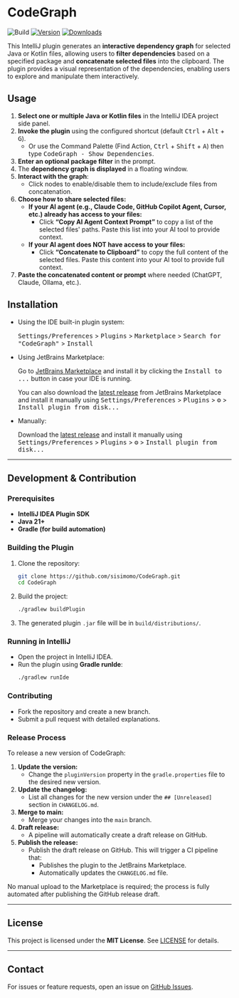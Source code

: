 # CodeGraph

![Build](https://github.com/sisimomo/CodeGraph/workflows/Build/badge.svg)
[![Version](https://img.shields.io/jetbrains/plugin/v/26453-codegraph.svg)](https://plugins.jetbrains.com/plugin/26453-codegraph)
[![Downloads](https://img.shields.io/jetbrains/plugin/d/26453-codegraph.svg)](https://plugins.jetbrains.com/plugin/26453-codegraph)

<!-- Plugin description -->

This IntelliJ plugin generates an **interactive dependency graph** for selected Java or Kotlin files, allowing users to
**filter dependencies** based on a specified package and **concatenate selected files** into the clipboard. The plugin
provides a visual representation of the dependencies, enabling users to explore and manipulate them interactively.

## Usage

1. **Select one or multiple Java or Kotlin files** in the IntelliJ IDEA project side panel.
2. **Invoke the plugin** using the configured shortcut (default <kbd>Ctrl</kbd> + <kbd>Alt</kbd> + <kbd>G</kbd>).
    - Or use the Command Palette (Find Action, <kbd>Ctrl</kbd> + <kbd>Shift</kbd> + <kbd>A</kbd>) then type <kbd>
      CodeGraph - Show Dependencies</kbd>.
3. **Enter an optional package filter** in the prompt.
4. The **dependency graph is displayed** in a floating window.
5. **Interact with the graph**:
    - Click nodes to enable/disable them to include/exclude files from concatenation.
6. **Choose how to share selected files:**
    - **If your AI agent (e.g., Claude Code, GitHub Copilot Agent, Cursor, etc.) already has access to your files:**
        - Click **“Copy AI Agent Context Prompt”** to copy a list of the selected files' paths. Paste this list into
          your AI tool to provide context.
    - **If your AI agent does NOT have access to your files:**
        - Click **“Concatenate to Clipboard”** to copy the full content of the selected files. Paste this content into
          your AI tool to provide full context.
7. **Paste the concatenated content or prompt** where needed (ChatGPT, Claude, Ollama, etc.).

<!-- Plugin description end -->

## Installation

- Using the IDE built-in plugin system:

  <kbd>Settings/Preferences</kbd> > <kbd>Plugins</kbd> > <kbd>Marketplace</kbd> > <kbd>Search for "CodeGraph"</kbd> >
  <kbd>Install</kbd>

- Using JetBrains Marketplace:

  Go to [JetBrains Marketplace](https://plugins.jetbrains.com/plugin/26453-codegraph) and install it by clicking
  the <kbd>Install to ...</kbd> button in case your IDE is running.

  You can also download the [latest release](https://plugins.jetbrains.com/plugin/26453-codegraph/versions) from
  JetBrains Marketplace and install it manually using
  <kbd>Settings/Preferences</kbd> > <kbd>Plugins</kbd> > <kbd>⚙️</kbd> > <kbd>Install plugin from disk...</kbd>

- Manually:

  Download the [latest release](https://github.com/sisimomo/CodeGraph/releases/latest) and install it manually using
  <kbd>Settings/Preferences</kbd> > <kbd>Plugins</kbd> > <kbd>⚙️</kbd> > <kbd>Install plugin from disk...</kbd>

---

## Development & Contribution

### Prerequisites

- **IntelliJ IDEA Plugin SDK**
- **Java 21+**
- **Gradle (for build automation)**

### Building the Plugin

1. Clone the repository:
   ```sh
   git clone https://github.com/sisimomo/CodeGraph.git
   cd CodeGraph
   ```
2. Build the project:
   ```sh
   ./gradlew buildPlugin
   ```
3. The generated plugin `.jar` file will be in `build/distributions/`.

### Running in IntelliJ

- Open the project in IntelliJ IDEA.
- Run the plugin using **Gradle runIde**:
   ```sh
   ./gradlew runIde
   ```

### Contributing

- Fork the repository and create a new branch.
- Submit a pull request with detailed explanations.

### Release Process

To release a new version of CodeGraph:

1. **Update the version:**
    - Change the `pluginVersion` property in the `gradle.properties` file to the desired new version.
2. **Update the changelog:**
    - List all changes for the new version under the `## [Unreleased]` section in `CHANGELOG.md`.
3. **Merge to main:**
    - Merge your changes into the `main` branch.
4. **Draft release:**
    - A pipeline will automatically create a draft release on GitHub.
5. **Publish the release:**
    - Publish the draft release on GitHub. This will trigger a CI pipeline that:
        - Publishes the plugin to the JetBrains Marketplace.
        - Automatically updates the `CHANGELOG.md` file.

No manual upload to the Marketplace is required; the process is fully automated after publishing the GitHub release
draft.

---

## License

This project is licensed under the **MIT License**. See [LICENSE](LICENSE) for details.

---

## Contact

For issues or feature requests, open an issue on [GitHub Issues](https://github.com/sisimomo/CodeGraph/issues).
